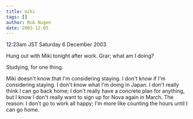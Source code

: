 ```yaml
---
title: miki
tags: []
author: Rob Nugen
date: 2003-12-05
---
```


<p class=date>12:23am JST Saturday 6 December 2003</p>

<p>Hung out with Miki tonight after work.  Grar; what am I doing?</p>

<p>Studying, for one thing.</p>

<p>Miki doesn't know that I'm considering staying.  I don't know if
  I'm considering staying.  I don't know what I'm doing in Japan.  I
  don't really think I can go back home; I don't really have a
  concrete plan for anything, but I know I don't really want to sign
  up for Nova again in March.  The reason: I don't go to work all
  happy; I'm more like counting the hours until I can go home.</p>
